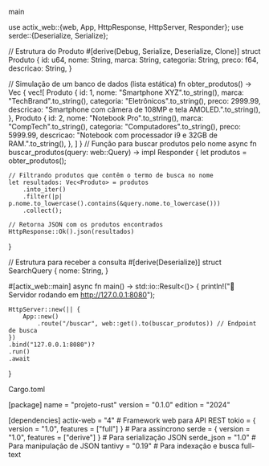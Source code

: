main

use actix_web::{web, App, HttpResponse, HttpServer, Responder};
use serde::{Deserialize, Serialize};

// Estrutura do Produto
#[derive(Debug, Serialize, Deserialize, Clone)]
struct Produto {
    id: u64,
    nome: String,
    marca: String,
    categoria: String,
    preco: f64,
    descricao: String,
}

// Simulação de um banco de dados (lista estática)
fn obter_produtos() -> Vec<Produto> {
    vec![
        Produto {
            id: 1,
            nome: "Smartphone XYZ".to_string(),
            marca: "TechBrand".to_string(),
            categoria: "Eletrônicos".to_string(),
            preco: 2999.99,
            descricao: "Smartphone com câmera de 108MP e tela AMOLED.".to_string(),
        },
        Produto {
            id: 2,
            nome: "Notebook Pro".to_string(),
            marca: "CompTech".to_string(),
            categoria: "Computadores".to_string(),
            preco: 5999.99,
            descricao: "Notebook com processador i9 e 32GB de RAM.".to_string(),
        },
    ]
}
// Função para buscar produtos pelo nome
async fn buscar_produtos(query: web::Query<SearchQuery>) -> impl Responder {
    let produtos = obter_produtos();

    // Filtrando produtos que contêm o termo de busca no nome
    let resultados: Vec<Produto> = produtos
        .into_iter()
        .filter(|p| p.nome.to_lowercase().contains(&query.nome.to_lowercase()))
        .collect();

    // Retorna JSON com os produtos encontrados
    HttpResponse::Ok().json(resultados)
}

// Estrutura para receber a consulta
#[derive(Deserialize)]
struct SearchQuery {
    nome: String,
}

#[actix_web::main]
async fn main() -> std::io::Result<()> {
    println!("🚀 Servidor rodando em http://127.0.0.1:8080");

    HttpServer::new(|| {
        App::new()
            .route("/buscar", web::get().to(buscar_produtos)) // Endpoint de busca
    })
    .bind("127.0.0.1:8080")?
    .run()
    .await
}



Cargo.toml

[package]
name = "projeto-rust"
version = "0.1.0"
edition = "2024"

[dependencies]
actix-web = "4"    # Framework web para API REST
tokio = { version = "1.0", features = ["full"] }  # Para assíncrono
serde = { version = "1.0", features = ["derive"] }  # Para serialização JSON
serde_json = "1.0"  # Para manipulação de JSON
tantivy = "0.19"  # Para indexação e busca full-text




